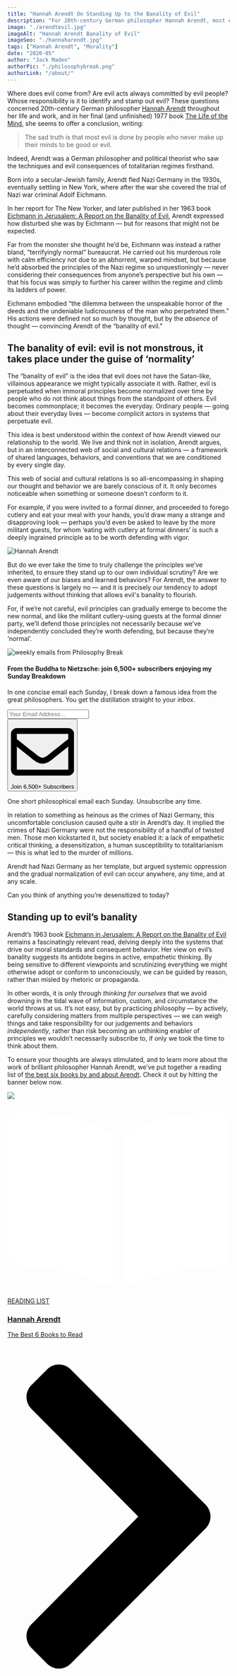 ```yaml
---
title: "Hannah Arendt On Standing Up to the Banality of Evil"
description: "For 20th-century German philosopher Hannah Arendt, most evil is committed by people who never make up their minds to be good or evil."
image: "./arendtevil.jpg"
imageAlt: "Hannah Arendt Banality of Evil"
imageSeo: "./hannaharendt.jpg"
tags: ["Hannah Arendt", "Morality"]
date: "2020-05"
author: "Jack Maden"
authorPic: "./philosophybreak.png"
authorLink: "/about/"
---
```

<span class="big-letter">W</span>here does evil come from? Are evil acts always committed by evil people? Whose responsibility is it to identify and stamp out evil? These questions concerned 20th-century German philosopher [Hannah Arendt](/reading-lists/hannah-arendt/) throughout her life and work, and in her final (and unfinished) 1977 book <a target="_blank" rel="noopener noreferrer sponsored" href="http://www.amazon.com/gp/product/0156519925/ref=as_li_tl?ie=UTF8&tag=philosophybre-20&camp=1789&creative=9325&linkCode=as2&creativeASIN=0156519925&linkId=39c39f1a44d33157a2cdf520111582c3">The Life of the Mind</a>, she seems to offer a conclusion, writing: 

>The sad truth is that most evil is done by people who never make up their minds to be good or evil.

Indeed, Arendt was a German philosopher and political theorist who saw the techniques and evil consequences of totalitarian regimes firsthand.

Born into a secular-Jewish family, Arendt fled Nazi Germany in the 1930s, eventually settling in New York, where after the war she covered the trial of Nazi war criminal Adolf Eichmann.

In her report for The New Yorker, and later published in her 1963 book <a target="_blank" rel="noopener noreferrer sponsored" href="http://www.amazon.com/gp/product/0143039881/ref=as_li_tl?ie=UTF8&tag=philosophybre-20&camp=1789&creative=9325&linkCode=as2&creativeASIN=0143039881&linkId=cd83ff0ef041e75e7777bc9883b92fa6">Eichmann in Jerusalem: A Report on the Banality of Evil</a>, Arendt expressed how disturbed she was by Eichmann — but for reasons that might not be expected.

Far from the monster she thought he’d be, Eichmann was instead a rather bland, “terrifyingly normal” bureaucrat. He carried out his murderous role with calm efficiency not due to an abhorrent, warped mindset, but because he’d absorbed the principles of the Nazi regime so unquestioningly — never considering their consequences from anyone’s perspective but his own — that his focus was simply to further his career within the regime and climb its ladders of power. 

Eichmann embodied “the dilemma between the unspeakable horror of the deeds and the undeniable ludicrousness of the man who perpetrated them.” His actions were defined not so much by thought, but by the _absence_ of thought — convincing Arendt of the “banality of evil.”

## The banality of evil: evil is not monstrous, it takes place under the guise of ‘normality’

<span class="big-letter">T</span>he “banality of evil” is the idea that evil does not have the Satan-like, villainous appearance we might typically associate it with. Rather, evil is perpetuated when immoral principles become normalized over time by people who do not think about things from the standpoint of others. Evil becomes commonplace; it becomes the everyday. Ordinary people — going about their everyday lives — become complicit actors in systems that perpetuate evil.

This idea is best understood within the context of how Arendt viewed our relationship to the world. We live and think not in isolation, Arendt argues, but in an interconnected web of social and cultural relations — a framework of shared languages, behaviors, and conventions that we are conditioned by every single day. 

This web of social and cultural relations is so all-encompassing in shaping our thought and behavior we are barely conscious of it. It only becomes noticeable when something or someone doesn’t conform to it. 

For example, if you were invited to a formal dinner, and proceeded to forego cutlery and eat your meal with your hands, you’d draw many a strange and disapproving look — perhaps you’d even be asked to leave by the more militant guests, for whom ‘eating with cutlery at formal dinners’ is such a deeply ingrained principle as to be worth defending with vigor. 

![Hannah Arendt](./hannaharendt.jpg "“The ideal subject of totalitarian rule is not the convinced Nazi or the dedicated Communist, but people for whom the distinction between fact and fiction, true and false, no longer exist” — Hannah Arendt in her 1951 work, The Origins of Totalitarianism.")

But do we ever take the time to truly challenge the principles we’ve inherited, to ensure they stand up to our own individual scrutiny? Are we even aware of our biases and learned behaviors? For Arendt, the answer to these questions is largely no — and it is precisely our tendency to adopt judgements without thinking that allows evil's banality to flourish. 

For, if we’re not careful, evil principles can gradually emerge to become the new normal, and like the militant cutlery-using guests at the formal dinner party, we’ll defend those principles not necessarily because we’ve independently concluded they’re worth defending, but because they’re ‘normal’.

<!--big subscribe-->
<div class="course-promo darkradial-background subscribe text-center">
    <img src="/static/6313d50bc32799a6c869239128784c7b/e7f7a/weekly-break.webp" alt="weekly emails from Philosophy Break">
    <h4>From the Buddha to Nietzsche: join 6,500+ subscribers enjoying my Sunday Breakdown</h4>
    <p class="small-grey-font no-mar-bottom">In one concise email each Sunday, I break down a famous idea from the great philosophers. You get the distillation straight to your inbox.</p>
    <div class="small-pad-top">
        <script src="https://f.convertkit.com/ckjs/ck.6.js"></script>
        <form action="https://app.convertkit.com/forms/5812400/subscriptions" method="post" data-sv-form="5812400" data-uid="be0e52d3c0" data-format="inline" data-version="6" data-options="{&quot;settings&quot;:{&quot;after_subscribe&quot;:{&quot;action&quot;:&quot;message&quot;,&quot;success_message&quot;:&quot;Thank you, philosopher! Your welcome email will land in your inbox shortly.&quot;,&quot;redirect_url&quot;:&quot;https://philosophybreak.com/thank-you/&quot;},&quot;analytics&quot;:{&quot;google&quot;:null,&quot;fathom&quot;:null,&quot;facebook&quot;:null,&quot;segment&quot;:null,&quot;pinterest&quot;:null,&quot;sparkloop&quot;:null,&quot;googletagmanager&quot;:null},&quot;modal&quot;:{&quot;trigger&quot;:&quot;timer&quot;,&quot;scroll_percentage&quot;:null,&quot;timer&quot;:5,&quot;devices&quot;:&quot;all&quot;,&quot;show_once_every&quot;:15},&quot;powered_by&quot;:{&quot;show&quot;:false,&quot;url&quot;:&quot;https://convertkit.com/features/forms?utm_campaign=poweredby&amp;utm_content=form&amp;utm_medium=referral&amp;utm_source=dynamic&quot;},&quot;recaptcha&quot;:{&quot;enabled&quot;:false},&quot;return_visitor&quot;:{&quot;action&quot;:&quot;show&quot;,&quot;custom_content&quot;:&quot;&quot;},&quot;slide_in&quot;:{&quot;display_in&quot;:&quot;bottom_right&quot;,&quot;trigger&quot;:&quot;timer&quot;,&quot;scroll_percentage&quot;:null,&quot;timer&quot;:5,&quot;devices&quot;:&quot;all&quot;,&quot;show_once_every&quot;:15},&quot;sticky_bar&quot;:{&quot;display_in&quot;:&quot;top&quot;,&quot;trigger&quot;:&quot;timer&quot;,&quot;scroll_percentage&quot;:null,&quot;timer&quot;:5,&quot;devices&quot;:&quot;all&quot;,&quot;show_once_every&quot;:15}},&quot;version&quot;:&quot;6&quot;}" min-width="400 500 600 700 800">
        <div data-style="clean"><ul data-element="errors" data-group="alert"></ul><div data-element="fields" data-stacked="false">
            <div>
                <input name="email_address" aria-label="Your Email Address..." placeholder="Your Email Address..." required type="email" />
            </div>
            <button class="button primary" type="submit" data-element="submit"><div><div></div><div></div><div></div></div><span><svg xmlns="http://www.w3.org/2000/svg" viewBox="0 0 512 512"><path d="M464 64H48C21.49 64 0 85.49 0 112v288c0 26.51 21.49 48 48 48h416c26.51 0 48-21.49 48-48V112c0-26.51-21.49-48-48-48zm0 48v40.805c-22.422 18.259-58.168 46.651-134.587 106.49-16.841 13.247-50.201 45.072-73.413 44.701-23.208.375-56.579-31.459-73.413-44.701C106.18 199.465 70.425 171.067 48 152.805V112h416zM48 400V214.398c22.914 18.251 55.409 43.862 104.938 82.646 21.857 17.205 60.134 55.186 103.062 54.955 42.717.231 80.509-37.199 103.053-54.947 49.528-38.783 82.032-64.401 104.947-82.653V400H48z"/></svg>Join 6,500+ Subscribers</span></button>
            </div>
            </div>
        </form>
        <p class="tiny-mar-top no-mar-bottom review-font">One short philosophical email each Sunday. Unsubscribe any time.</p>
    </div>
</div>

In relation to something as heinous as the crimes of Nazi Germany, this uncomfortable conclusion caused quite a stir in Arendt’s day. It implied the crimes of Nazi Germany were not the responsibility of a handful of twisted men. Those men kickstarted it, but society enabled it: a lack of empathetic critical thinking, a desensitization, a human susceptibility to totalitarianism — this is what led to the murder of millions.

Arendt had Nazi Germany as her template, but argued systemic oppression and the gradual normalization of evil can occur anywhere, any time, and at any scale.

Can you think of anything you’re desensitized to today?

## Standing up to evil’s banality

<span class="big-letter">A</span>rendt’s 1963 book <a target="_blank" rel="noopener noreferrer sponsored" href="http://www.amazon.com/gp/product/0143039881/ref=as_li_tl?ie=UTF8&tag=philosophybre-20&camp=1789&creative=9325&linkCode=as2&creativeASIN=0143039881&linkId=cd83ff0ef041e75e7777bc9883b92fa6">Eichmann in Jerusalem: A Report on the Banality of Evil</a> remains a fascinatingly relevant read, delving deeply into the systems that drive our moral standards and consequent behavior. Her view on evil’s banality suggests its antidote begins in active, empathetic thinking. By being sensitive to different viewpoints and scrutinizing everything we might otherwise adopt or conform to unconsciously, we can be guided by reason, rather than misled by rhetoric or propaganda. 

In other words, it is only through _thinking for ourselves_ that we avoid drowning in the tidal wave of information, custom, and circumstance the world throws at us. It’s not easy, but by practicing philosophy — by actively, carefully considering matters from multiple perspectives — we can weigh things and take responsibility for our judgements and behaviors _independently_, rather than risk becoming an unthinking enabler of principles we wouldn’t necessarily subscribe to, if only we took the time to think about them.  

To ensure your thoughts are always stimulated, and to learn more about the work of brilliant philosopher Hannah Arendt, we’ve put together a reading list of [the best six books by and about Arendt](/reading-lists/hannah-arendt/). Check it out by hitting the banner below now.

<a class="reading-list cta" href="/reading-lists/hannah-arendt/">
    <img class="title-img" src="./hannah-arendt.jpeg"/>
    <div class="darkener"></div>
    <div class="reading-list-title">
        <span class="tag time"><svg xmlns="http://www.w3.org/2000/svg" viewBox="0 0 576 512"><path fill="#fff" d="M542.22 32.05c-54.8 3.11-163.72 14.43-230.96 55.59-4.64 2.84-7.27 7.89-7.27 13.17v363.87c0 11.55 12.63 18.85 23.28 13.49 69.18-34.82 169.23-44.32 218.7-46.92 16.89-.89 30.02-14.43 30.02-30.66V62.75c.01-17.71-15.35-31.74-33.77-30.7zM264.73 87.64C197.5 46.48 88.58 35.17 33.78 32.05 15.36 31.01 0 45.04 0 62.75V400.6c0 16.24 13.13 29.78 30.02 30.66 49.49 2.6 149.59 12.11 218.77 46.95 10.62 5.35 23.21-1.94 23.21-13.46V100.63c0-5.29-2.62-10.14-7.27-12.99z"/></svg>READING LIST</span>
        <div class="separator reading-list banner"></div>
        <h3>Hannah Arendt</h3>
        <p style="margin: 0;">The Best 6 Books to Read</p>
    </div>    
    <svg class="cta swing" xmlns="http://www.w3.org/2000/svg" viewBox="0 0 320 512"><path d="M285.476 272.971L91.132 467.314c-9.373 9.373-24.569 9.373-33.941 0l-22.667-22.667c-9.357-9.357-9.375-24.522-.04-33.901L188.505 256 34.484 101.255c-9.335-9.379-9.317-24.544.04-33.901l22.667-22.667c9.373-9.373 24.569-9.373 33.941 0L285.475 239.03c9.373 9.372 9.373 24.568.001 33.941z"/></svg>
</a>